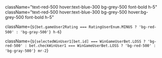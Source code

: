 className="text-red-500 hover:text-blue-300 bg-grey-500 font-bold h-5"
className="text-red-500 hover:text-blue-300 bg-grey-500 hover:bg-grey-500 font-bold h-5"


className={`${bet.gameUser2Rating === RatingUserEnum.MINUS ? 'bg-red-500' : 'bg-gray-500'} h-6`}

className={`${selectedWinUser1[bet.id] === WinGameUserBet.LOSS ? 'bg-red-500' : bet.checkWinUser1 === WinGameUserBet.LOSS ? 'bg-red-500' : 'bg-gray-500'} mr-2`}
